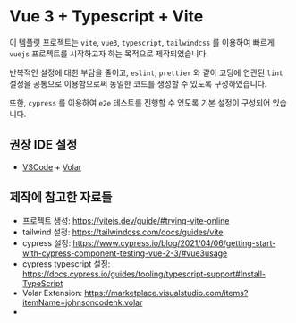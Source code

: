 # Vue 3 + Typescript + Vite

이 템플릿 프로젝트는 `vite`, `vue3`, `typescript`, `tailwindcss` 를 이용하여 빠르게 `vuejs` 프로젝트를 시작하고자 하는 목적으로 제작되었습니다.

반복적인 설정에 대한 부담을 줄이고, `eslint`, `prettier` 와 같이 코딩에 연관된 `lint` 설정을 공통으로 이용함으로써 동일한 코드를 생성할 수 있도록 구성하였습니다.

또한, `cypress` 를 이용하여 `e2e` 테스트를 진행할 수 있도록 기본 설정이 구성되어 있습니다.

## 권장 IDE 설정

- [VSCode](https://code.visualstudio.com/) + [Volar](https://marketplace.visualstudio.com/items?itemName=johnsoncodehk.volar)
## 제작에 참고한 자료들

- 프로젝트 생성: https://vitejs.dev/guide/#trying-vite-online
- tailwind 설정: https://tailwindcss.com/docs/guides/vite
- cypress 설정: https://www.cypress.io/blog/2021/04/06/getting-start-with-cypress-component-testing-vue-2-3/#vue3usage
- cypress typescript 설정: https://docs.cypress.io/guides/tooling/typescript-support#Install-TypeScript
- Volar Extension: https://marketplace.visualstudio.com/items?itemName=johnsoncodehk.volar
- 
